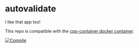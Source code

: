 # autovalidate

I like that app too!

This repo is compatible with the [cpp-container docker container](https://github.com/ChicoState/cpp-container).

[![Compile](https://github.com/sirquacksalot1/autovalidate/actions/workflows/build.yml/badge.svg)](https://github.com/sirquacksalot1/autovalidate/actions/workflows/build.yml)
